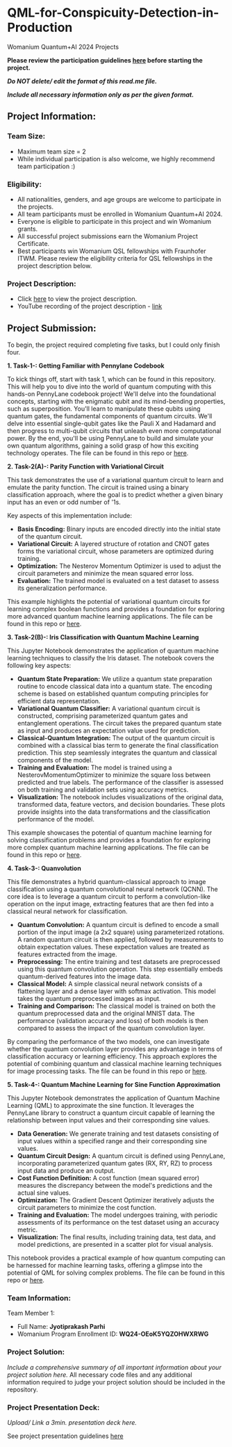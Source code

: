 # QML-for-Conspicuity-Detection-in-Production
Womanium Quantum+AI 2024 Projects

**Please review the participation guidelines [here](https://github.com/womanium-quantum/Quantum-AI-2024) before starting the project.**

_**Do NOT delete/ edit the format of this read.me file.**_

_**Include all necessary information only as per the given format.**_

## Project Information:

### Team Size:
  - Maximum team size = 2
  - While individual participation is also welcome, we highly recommend team participation :)

### Eligibility:
  - All nationalities, genders, and age groups are welcome to participate in the projects.
  - All team participants must be enrolled in Womanium Quantum+AI 2024.
  - Everyone is eligible to participate in this project and win Womanium grants.
  - All successful project submissions earn the Womanium Project Certificate.
  - Best participants win Womanium QSL fellowships with Fraunhofer ITWM. Please review the eligibility criteria for QSL fellowships in the project description below.

### Project Description:
  - Click [here](https://drive.google.com/file/d/1AcctFeXjchtEhYzPUsHpP_b4HGlI4kq9/view?usp=sharing) to view the project description.
  - YouTube recording of the project description - [link](https://youtu.be/Ac1ihFcTRTc?si=i6AIVfQQh8ymYQYp)

## Project Submission:

To begin, the project required completing five tasks, but I could only finish four.

**1. Task-1-: Getting Familiar with Pennylane Codebook**

To kick things off, start with task 1, which can be found in this repository. This will help you to dive into the world of quantum computing with this hands-on PennyLane codebook project! We'll delve into the foundational concepts, starting with the enigmatic qubit and its mind-bending properties, such as superposition. You'll learn to manipulate these qubits using quantum gates, the fundamental components of quantum circuits. We'll delve into essential single-qubit gates like the Pauli X and Hadamard and then progress to multi-qubit circuits that unleash even more computational power. By the end, you'll be using PennyLane to build and simulate your own quantum algorithms, gaining a solid grasp of how this exciting technology operates. 
The file can be found in this repo or [here](https://colab.research.google.com/drive/1q_RwcN7dQW9Z_-MsyuyJq94VDzftILhT?usp=sharing).

**2. Task-2(A)-: Parity Function with Variational Circuit**

This task demonstrates the use of a variational quantum circuit to learn and emulate the parity function. The circuit is trained using a binary classification approach, where the goal is to predict whether a given binary input has an even or odd number of '1s. 

Key aspects of this implementation include:

- **Basis Encoding:** Binary inputs are encoded directly into the initial state of the quantum circuit.
- **Variational Circuit:** A layered structure of rotation and CNOT gates forms the variational circuit, whose parameters are optimized during training.
- **Optimization:** The Nesterov Momentum Optimizer is used to adjust the circuit parameters and minimize the mean squared error loss.
- **Evaluation:**  The trained model is evaluated on a test dataset to assess its generalization performance.

This example highlights the potential of variational quantum circuits for learning complex boolean functions and provides a foundation for exploring more advanced quantum machine learning applications. The file can be found in this repo or [here](https://colab.research.google.com/drive/1-camys0Niffep1wBff4LDOzV0sdgIXZf?usp=sharing).

**3. Task-2(B)-: Iris Classification with Quantum Machine Learning**

This Jupyter Notebook demonstrates the application of quantum machine learning techniques to classify the Iris dataset. The notebook covers the following key aspects:

- **Quantum State Preparation:** We utilize a quantum state preparation routine to encode classical data into a quantum state. The encoding scheme is based on established quantum computing principles for efficient data representation.
- **Variational Quantum Classifier:** A variational quantum circuit is constructed, comprising parameterized quantum gates and entanglement operations. The circuit takes the prepared quantum state as input and produces an expectation value used for prediction.
- **Classical-Quantum Integration:** The output of the quantum circuit is combined with a classical bias term to generate the final classification prediction. This step seamlessly integrates the quantum and classical components of the model.
- **Training and Evaluation:** The model is trained using a NesterovMomentumOptimizer to minimize the square loss between predicted and true labels. The performance of the classifier is assessed on both training and validation sets using accuracy metrics.
- **Visualization:** The notebook includes visualizations of the original data, transformed data, feature vectors, and decision boundaries. These plots provide insights into the data transformations and the classification performance of the model.

This example showcases the potential of quantum machine learning for solving classification problems and provides a foundation for exploring more complex quantum machine learning applications. The file can be found in this repo or [here](https://colab.research.google.com/drive/1cPi5V4e9nmQsMwRfH-wdSQOypcnbFI6R?usp=sharing).

**4. Task-3-: Quanvolution**

This file demonstrates a hybrid quantum-classical approach to image classification using a quantum convolutional neural network (QCNN). The core idea is to leverage a quantum circuit to perform a convolution-like operation on the input image, extracting features that are then fed into a classical neural network for classification.

- **Quantum Convolution:** A quantum circuit is defined to encode a small portion of the input image (a 2x2 square) using parameterized rotations. A random quantum circuit is then applied, followed by measurements to obtain expectation values. These expectation values are treated as features extracted from the image.
- **Preprocessing:** The entire training and test datasets are preprocessed using this quantum convolution operation. This step essentially embeds quantum-derived features into the image data.
- **Classical Model:** A simple classical neural network consists of a flattening layer and a dense layer with softmax activation. This model takes the quantum preprocessed images as input.
- **Training and Comparison:** The classical model is trained on both the quantum preprocessed data and the original MNIST data. The performance (validation accuracy and loss) of both models is then compared to assess the impact of the quantum convolution layer.

By comparing the performance of the two models, one can investigate whether the quantum convolution layer provides any advantage in terms of classification accuracy or learning efficiency. This approach explores the potential of combining quantum and classical machine learning techniques for image processing tasks. The file can be found in this repo or [here](https://colab.research.google.com/drive/1I8EDeShjcXoC9SrylTJLl50t0djhpKuM?usp=sharing).

**5. Task-4-: Quantum Machine Learning for Sine Function Approximation**

This Jupyter Notebook demonstrates the application of Quantum Machine Learning (QML) to approximate the sine function. It leverages the PennyLane library to construct a quantum circuit capable of learning the relationship between input values and their corresponding sine values.

- **Data Generation:** We generate training and test datasets consisting of input values within a specified range and their corresponding sine values.
- **Quantum Circuit Design:** A quantum circuit is defined using PennyLane, incorporating parameterized quantum gates (RX, RY, RZ) to process input data and produce an output.
- **Cost Function Definition:** A cost function (mean squared error) measures the discrepancy between the model's predictions and the actual sine values.
- **Optimization:** The Gradient Descent Optimizer iteratively adjusts the circuit parameters to minimize the cost function.
- **Training and Evaluation:** The model undergoes training, with periodic assessments of its performance on the test dataset using an accuracy metric.
- **Visualization:** The final results, including training data, test data, and model predictions, are presented in a scatter plot for visual analysis.

This notebook provides a practical example of how quantum computing can be harnessed for machine learning tasks, offering a glimpse into the potential of QML for solving complex problems. The file can be found in this repo or [here](https://colab.research.google.com/drive/1iIQiIO3dO04EMnae4mXruvEGpJ77WuU1?usp=sharing).

### Team Information:
Team Member 1:
 - Full Name: **Jyotiprakash Parhi**
 - Womanium Program Enrollment ID: **WQ24-OEoK5YQZOHWXRWG**


### Project Solution:
_Include a comprehensive summary of all important information about your project solution here._
All necessary code files and any additional information required to judge your project solution should be included in the repository. 

### Project Presentation Deck:
_Upload/ Link a 3min. presentation deck here._

See project presentation guidelines [here](https://docs.google.com/document/d/13nWF8AxFAfFYTWEYPT3BpPdYkqtxxSAjmuXj_zcMh-E/edit?usp=sharing)

